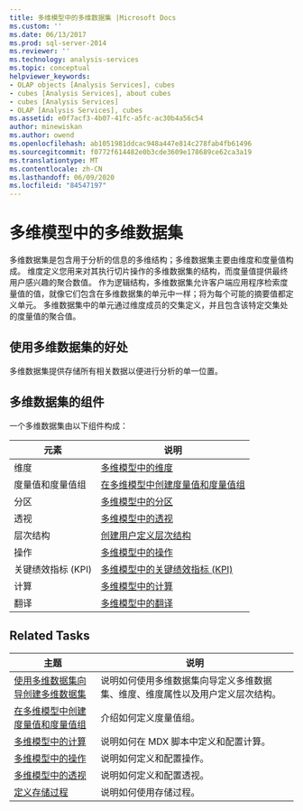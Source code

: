 ```yaml
---
title: 多维模型中的多维数据集 |Microsoft Docs
ms.custom: ''
ms.date: 06/13/2017
ms.prod: sql-server-2014
ms.reviewer: ''
ms.technology: analysis-services
ms.topic: conceptual
helpviewer_keywords:
- OLAP objects [Analysis Services], cubes
- cubes [Analysis Services], about cubes
- cubes [Analysis Services]
- OLAP [Analysis Services], cubes
ms.assetid: e0f7acf3-4b07-41fc-a5fc-ac30b4a56c54
author: minewiskan
ms.author: owend
ms.openlocfilehash: ab1051981ddcac948a447e814c278fab4fb61496
ms.sourcegitcommit: f0772f614482e0b3cde3609e178689ce62ca3a19
ms.translationtype: MT
ms.contentlocale: zh-CN
ms.lasthandoff: 06/09/2020
ms.locfileid: "84547197"
---
```

# <a name="cubes-in-multidimensional-models"></a>多维模型中的多维数据集
  多维数据集是包含用于分析的信息的多维结构；多维数据集主要由维度和度量值构成。 维度定义您用来对其执行切片操作的多维数据集的结构，而度量值提供最终用户感兴趣的聚合数值。 作为逻辑结构，多维数据集允许客户端应用程序检索度量值的值，就像它们包含在多维数据集的单元中一样；将为每个可能的摘要值都定义单元。 多维数据集中的单元通过维度成员的交集定义，并且包含该特定交集处的度量值的聚合值。  
  
## <a name="benefits-of-using-cubes"></a>使用多维数据集的好处  
 多维数据集提供存储所有相关数据以便进行分析的单一位置。  
  
## <a name="components-of-cubes"></a>多维数据集的组件  
 一个多维数据集由以下组件构成：  
  
|元素|说明|  
|-------------|-----------------|  
|维度|[多维模型中的维度](dimensions-in-multidimensional-models.md)|  
|度量值和度量值组|[在多维模型中创建度量值和度量值组](create-measures-and-measure-groups-in-multidimensional-models.md)|  
|分区|[多维模型中的分区](partitions-in-multidimensional-models.md)|  
|透视|[多维模型中的透视](perspectives-in-multidimensional-models.md)|  
|层次结构|[创建用户定义层次结构](user-defined-hierarchies-create.md)|  
|操作|[多维模型中的操作](actions-in-multidimensional-models.md)|  
|关键绩效指标 (KPI)|[多维模型中的关键绩效指标 (KPI)](key-performance-indicators-kpis-in-multidimensional-models.md)|  
|计算|[多维模型中的计算](calculations-in-multidimensional-models.md)|  
|翻译|[多维模型中的翻译](translations-in-multidimensional-models-analysis-services.md)|  
  
## <a name="related-tasks"></a>Related Tasks  
  
|主题|说明|  
|-----------|-----------------|  
|[使用多维数据集向导创建多维数据集](create-a-cube-using-the-cube-wizard.md)|说明如何使用多维数据集向导定义多维数据集、维度、维度属性以及用户定义层次结构。|  
|[在多维模型中创建度量值和度量值组](create-measures-and-measure-groups-in-multidimensional-models.md)|介绍如何定义度量值组。|  
|[多维模型中的计算](calculations-in-multidimensional-models.md)|说明如何在 MDX 脚本中定义和配置计算。|  
|[多维模型中的操作](actions-in-multidimensional-models.md)|说明如何定义和配置操作。|  
|[多维模型中的透视](perspectives-in-multidimensional-models.md)|说明如何定义和配置透视。|  
|[定义存储过程](../multidimensional-models-extending-olap-stored-procedures/defining-stored-procedures.md)|说明如何使用存储过程。|  
  
  
